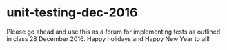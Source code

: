 # unit-testing-dec-2016
Please go ahead and use this as a forum for implementing tests as outlined in class 28 December 2016.
Happy holidays and Happy New Year to all!
